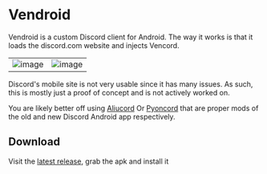 # Vendroid

Vendroid is a custom Discord client for Android. The way it works is that it loads the discord.com website and injects Vencord.

| | |
|:--:|:--:|
|![image](https://github.com/Vencord/Vendroid/assets/45497981/e6464167-78b1-4f38-8e96-bb355ea5bbc3)|![image](https://github.com/Vencord/Vendroid/assets/45497981/3f6b278e-f18d-4cae-964f-f357f06ca2bd)|



Discord's mobile site is not very usable since it has many issues. As such, this is mostly just a proof of concept and is not actively worked on.

You are likely better off using [Aliucord](https://github.com/Aliucord/Aliucord) Or [Pyoncord](https://github.com/pyoncord/Bunny) that are proper mods of the old and new Discord Android app respectively.

## Download

Visit the [latest release](https://github.com/Vencord/Vendroid/releases/latest), grab the apk and install it
